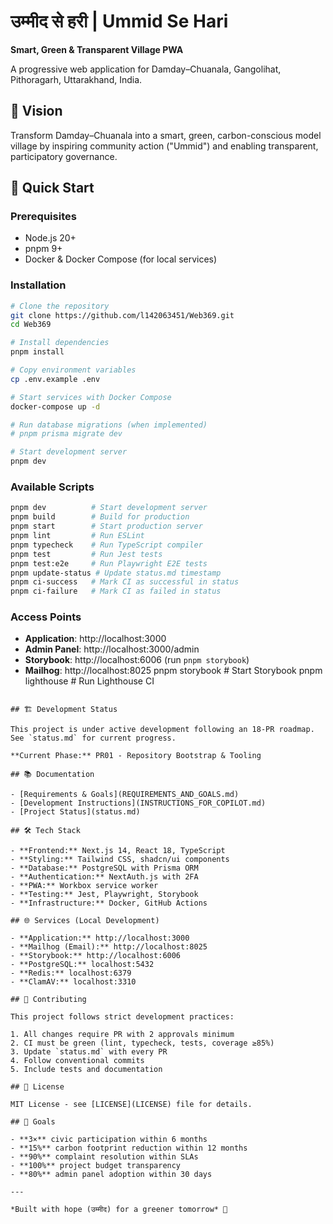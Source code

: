 # उम्मीद से हरी | Ummid Se Hari

**Smart, Green & Transparent Village PWA**

A progressive web application for Damday–Chuanala, Gangolihat, Pithoragarh, Uttarakhand, India.

## 🌟 Vision

Transform Damday–Chuanala into a smart, green, carbon-conscious model village by inspiring community action ("Ummid") and enabling transparent, participatory governance.

## 🚀 Quick Start

### Prerequisites
- Node.js 20+
- pnpm 9+
- Docker & Docker Compose (for local services)

### Installation

```bash
# Clone the repository
git clone https://github.com/l142063451/Web369.git
cd Web369

# Install dependencies
pnpm install

# Copy environment variables
cp .env.example .env

# Start services with Docker Compose
docker-compose up -d

# Run database migrations (when implemented)
# pnpm prisma migrate dev

# Start development server
pnpm dev
```

### Available Scripts

```bash
pnpm dev          # Start development server
pnpm build        # Build for production
pnpm start        # Start production server
pnpm lint         # Run ESLint
pnpm typecheck    # Run TypeScript compiler
pnpm test         # Run Jest tests
pnpm test:e2e     # Run Playwright E2E tests
pnpm update-status # Update status.md timestamp
pnpm ci-success   # Mark CI as successful in status
pnpm ci-failure   # Mark CI as failed in status
```

### Access Points

- **Application**: http://localhost:3000
- **Admin Panel**: http://localhost:3000/admin
- **Storybook**: http://localhost:6006 (run `pnpm storybook`)
- **Mailhog**: http://localhost:8025
pnpm storybook    # Start Storybook
pnpm lighthouse   # Run Lighthouse CI
```

## 🏗️ Development Status

This project is under active development following an 18-PR roadmap. See `status.md` for current progress.

**Current Phase:** PR01 - Repository Bootstrap & Tooling

## 📚 Documentation

- [Requirements & Goals](REQUIREMENTS_AND_GOALS.md)
- [Development Instructions](INSTRUCTIONS_FOR_COPILOT.md)  
- [Project Status](status.md)

## 🛠️ Tech Stack

- **Frontend:** Next.js 14, React 18, TypeScript
- **Styling:** Tailwind CSS, shadcn/ui components  
- **Database:** PostgreSQL with Prisma ORM
- **Authentication:** NextAuth.js with 2FA
- **PWA:** Workbox service worker
- **Testing:** Jest, Playwright, Storybook
- **Infrastructure:** Docker, GitHub Actions

## 🌐 Services (Local Development)

- **Application:** http://localhost:3000
- **Mailhog (Email):** http://localhost:8025  
- **Storybook:** http://localhost:6006
- **PostgreSQL:** localhost:5432
- **Redis:** localhost:6379
- **ClamAV:** localhost:3310

## 🤝 Contributing

This project follows strict development practices:

1. All changes require PR with 2 approvals minimum
2. CI must be green (lint, typecheck, tests, coverage ≥85%)
3. Update `status.md` with every PR
4. Follow conventional commits
5. Include tests and documentation

## 📄 License

MIT License - see [LICENSE](LICENSE) file for details.

## 🎯 Goals

- **3×** civic participation within 6 months
- **15%** carbon footprint reduction within 12 months  
- **90%** complaint resolution within SLAs
- **100%** project budget transparency
- **80%** admin panel adoption within 30 days

---

*Built with hope (उम्मीद) for a greener tomorrow* 🌱
